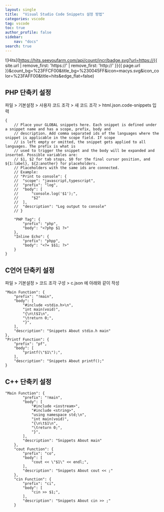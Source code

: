 ```yaml
---
layout: single
title:  "Visual Studio Code Snippets 설정 방법"
categories: vscode
tag: vscode
toc: true
author_profile: false
sidebar:
    nav: "docs"
search: true
---
```


![Hits](https://hits.seeyoufarm.com/api/count/incr/badge.svg?url=https://{{ site.url | remove_first: 'https://' | remove_first: 'http://' }}{{ page.url }}&count_bg=%23FFCF00&title_bg=%230045FF&icon=macys.svg&icon_color=%23FAFF00&title=hits&edge_flat=false)

## PHP 단축키 설정  
  
파일 > 기본설정 > 사용자 코드 조각 > 새 코드 조각 > html.json.code-snippets 입력  
```
{
	// Place your GLOBAL snippets here. Each snippet is defined under a snippet name and has a scope, prefix, body and 
	// description. Add comma separated ids of the languages where the snippet is applicable in the scope field. If scope 
	// is left empty or omitted, the snippet gets applied to all languages. The prefix is what is 
	// used to trigger the snippet and the body will be expanded and inserted. Possible variables are: 
	// $1, $2 for tab stops, $0 for the final cursor position, and ${1:label}, ${2:another} for placeholders. 
	// Placeholders with the same ids are connected.
	// Example:
	// "Print to console": {
	// 	"scope": "javascript,typescript",
	// 	"prefix": "log",
	// 	"body": [
	// 		"console.log('$1');",
	// 		"$2"
	// 	],
	// 	"description": "Log output to console"
	// }

	"PHP Tag": {
		"prefix": "php",
		"body": "<?php $1 ?>"
	},
	"Inline Echo": {
		"prefix": "phpp",
		"body": "<?= $$1; ?>"
	}
}
```  
  
## C언어 단축키 설정  
  
파일 > 기본설정 > 코드 조각 구성 > c.json 에 아래와 같이 작성  
  
```
"Main Function": {
	"prefix": "!main",
	"body": [
		"#include <stdio.h>\n",
		"int main(void)",
		"{\n\t$1\n",
		"\treturn 0;",
		"}",
	],
	"description": "Snippets About stdio.h main"
},
"Printf Function": {
	"prefix": "pf",
	"body": [
		"printf(\"$1\");",
	],
	"description": "Snippets About printf();"
}
```  

## C++ 단축키 설정  
```
"Main Function": {
		"prefix": "!main",
		"body": [
			"#include <iostream>",
			"#include <string>",
			"using namespace std;\n",
			"int main(void)",
			"{\n\t$1\n",
			"\treturn 0;",
			"}",
		],
		"description": "Snippets About main"
	},
	"cout Function": {
		"prefix": "co",
		"body": [
			"cout << \"$1\" << endl;",
		],
		"description": "Snippets About cout << ;"
	},
	"cin Function": {
		"prefix": "ci",
		"body": [
			"cin >> $1;",
		],
		"description": "Snippets About cin >> ;"
	}
```  